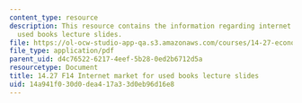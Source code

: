 ```yaml
---
content_type: resource
description: This resource contains the information regarding internet market for
  used books lecture slides.
file: https://ol-ocw-studio-app-qa.s3.amazonaws.com/courses/14-27-economics-and-e-commerce-fall-2014/14a941f030d0dea417a33d0eb96d16e8_MIT14_27F14_lecslide10.pdf
file_type: application/pdf
parent_uid: d4c76522-6217-4eef-5b28-0ed2b6712d5a
resourcetype: Document
title: 14.27 F14 Internet market for used books lecture slides
uid: 14a941f0-30d0-dea4-17a3-3d0eb96d16e8
---
```

